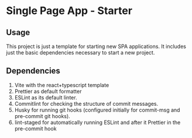 # Single Page App - Starter

## Usage

This project is just a template for starting new SPA applications. It includes just the basic dependencies necessary to start a new project.

## Dependencies

1. Vite with the react+typescript template
2. Prettier as default formatter
3. ESLint as its default linter.
4. Commitlint for checking the structure of commit messages.
5. Husky for running git hooks (configured initially for commit-msg and pre-commit git hooks).
6. lint-staged for automatically running ESLint and after it Prettier in the pre-commit hook
